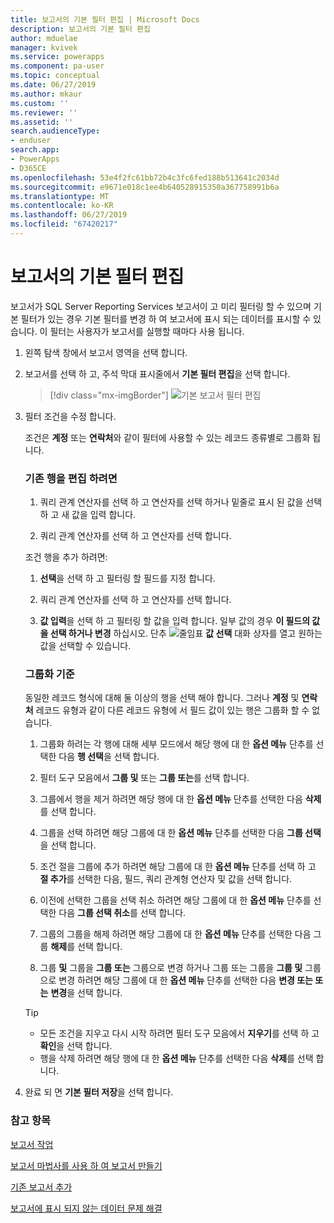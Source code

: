 ```yaml
---
title: 보고서의 기본 필터 편집 | Microsoft Docs
description: 보고서의 기본 필터 편집
author: mduelae
manager: kvivek
ms.service: powerapps
ms.component: pa-user
ms.topic: conceptual
ms.date: 06/27/2019
ms.author: mkaur
ms.custom: ''
ms.reviewer: ''
ms.assetid: ''
search.audienceType:
- enduser
search.app:
- PowerApps
- D365CE
ms.openlocfilehash: 53e4f2fc61bb72b4c3fc6fed188b513641c2034d
ms.sourcegitcommit: e9671e018c1ee4b640528915350a367758991b6a
ms.translationtype: MT
ms.contentlocale: ko-KR
ms.lasthandoff: 06/27/2019
ms.locfileid: "67420217"
---
```

# <a name="edit-the-default-filter-of-a-report"></a>보고서의 기본 필터 편집

보고서가 SQL Server Reporting Services 보고서이 고 미리 필터링 할 수 있으며 기본 필터가 있는 경우 기본 필터를 변경 하 여 보고서에 표시 되는 데이터를 표시할 수 있습니다. 이 필터는 사용자가 보고서를 실행할 때마다 사용 됩니다.

1. 왼쪽 탐색 창에서 보고서 영역을 선택 합니다.
2. 보고서를 선택 하 고, 주석 막대 표시줄에서 **기본 필터 편집**을 선택 합니다.

     > [!div class="mx-imgBorder"]
     > ![기본 보고서 필터 편집](media/edit_filter.png "기본 보고서 필터 편집")
  
3. 필터 조건을 수정 합니다.  
  
   조건은 **계정** 또는 **연락처**와 같이 필터에 사용할 수 있는 레코드 종류별로 그룹화 됩니다.  
  
   ### <a name="to-edit-an-existing-row"></a>기존 행을 편집 하려면
   1. 쿼리 관계 연산자를 선택 하 고 연산자를 선택 하거나 밑줄로 표시 된 값을 선택 하 고 새 값을 입력 합니다.  
  
   2. 쿼리 관계 연산자를 선택 하 고 연산자를 선택 합니다.  
  
   조건 행을 추가 하려면:  

   1.  **선택**을 선택 하 고 필터링 할 필드를 지정 합니다.  

   2.  쿼리 관계 연산자를 선택 하 고 연산자를 선택 합니다.  

   3.  **값 입력**을 선택 하 고 필터링 할 값을 입력 합니다. 일부 값의 경우 **이 필드의 값을 선택 하거나 변경** 하십시오. 단추 ![줄임표](media/ellipsis-button.png " 단추를선택 하 여") **값 선택** 대화 상자를 열고 원하는 값을 선택할 수 있습니다.  

   ### <a name="to-group-criteria"></a>그룹화 기준
   동일한 레코드 형식에 대해 둘 이상의 행을 선택 해야 합니다. 그러나 **계정** 및 **연락처** 레코드 유형과 같이 다른 레코드 유형에 서 필드 값이 있는 행은 그룹화 할 수 없습니다.  

   1.  그룹화 하려는 각 행에 대해 세부 모드에서 해당 행에 대 한 **옵션 메뉴** 단추를 선택한 다음 **행 선택**을 선택 합니다.  

   2.  필터 도구 모음에서 **그룹 및** 또는 **그룹 또는**를 선택 합니다.  

   3.  그룹에서 행을 제거 하려면 해당 행에 대 한 **옵션 메뉴** 단추를 선택한 다음 **삭제**를 선택 합니다.  

   4.  그룹을 선택 하려면 해당 그룹에 대 한 **옵션 메뉴** 단추를 선택한 다음 **그룹 선택**을 선택 합니다.  

   5.  조건 절을 그룹에 추가 하려면 해당 그룹에 대 한 **옵션 메뉴** 단추를 선택 하 고 **절 추가**를 선택한 다음, 필드, 쿼리 관계형 연산자 및 값을 선택 합니다.  

   6.  이전에 선택한 그룹을 선택 취소 하려면 해당 그룹에 대 한 **옵션 메뉴** 단추를 선택한 다음 **그룹 선택 취소**를 선택 합니다.  

   7.  그룹의 그룹을 해제 하려면 해당 그룹에 대 한 **옵션 메뉴** 단추를 선택한 다음 그룹 **해제**를 선택 합니다.  

   8.  그룹 **및** 그룹을 **그룹 또는** 그룹으로 변경 하거나 그룹 또는 그룹을 **그룹 및** 그룹으로 변경 하려면 해당 그룹에 대 한 **옵션 메뉴** 단추를 선택한 다음 **변경 또는 또는** **변경**을 선택 합니다.  

   > [!TIP]
   > - 모든 조건을 지우고 다시 시작 하려면 필터 도구 모음에서 **지우기**를 선택 하 고 **확인**을 선택 합니다.  
   > - 행을 삭제 하려면 해당 행에 대 한 **옵션 메뉴** 단추를 선택한 다음 **삭제**를 선택 합니다.  
  
4. 완료 되 면 **기본 필터 저장**을 선택 합니다.



### <a name="see-also"></a>참고 항목
[보고서 작업](work-with-reports.md) 

[보고서 마법사를 사용 하 여 보고서 만들기](create-report-with-wizard.md)

[기존 보고서 추가](add-existing-report.md)

[보고서에 표시 되지 않는 데이터 문제 해결](troubleshoot-reports.md)


